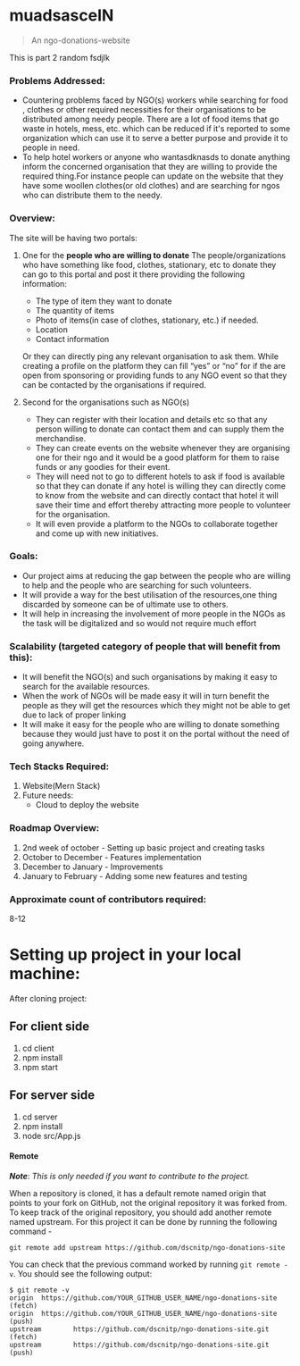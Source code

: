 # muadsasceIN
> An ngo-donations-website

This is part 2 random
fsdjlk
### Problems Addressed:
- Countering problems faced by NGO(s) workers while searching for food , clothes or other required necessities for their organisations to be distributed among needy people.
There are a lot of food items that go waste in hotels, mess, etc. which can be reduced if it's reported to some organization which can use it to serve a better purpose and provide it to people in need. 
- To help hotel workers or anyone who wantasdknasds to donate anything inform the concerned organisation that they are willing to provide the required thing.For instance people can update on the website that they have some woollen clothes(or old clothes) and are searching for ngos who can distribute them to the needy.
 
### Overview:

The site will be having two portals: 

1. One for the **people who are willing to donate**
	The people/organizations who have something like food, clothes, stationary, etc to donate they can go to this portal and post it there providing the following information:
    - The type of item they want to donate
    - The quantity of items
    - Photo of items(in case of clothes, stationary, etc.) if needed.
    - Location
    - Contact information

    Or they can directly ping any relevant organisation to ask them.
    While creating a profile on the platform they can fill “yes” or “no” for if the are open from sponsoring or providing funds to any NGO event so that they can be contacted by     the organisations if required.

2. Second for the organisations such as NGO(s)
    - They can register with their location and details etc so that any person willing to donate can                   contact  them and can supply them the merchandise.
    - They can create events on the website whenever they are organising one for their ngo and it would be a good platform for them to raise funds or any goodies for their event.
    - They will need not to go to different hotels to ask if food is available so that they can donate if any hotel is willing they can directly come to know from the website and    can directly contact that hotel it will save their time and effort thereby attracting more people to volunteer for the organisation.
    - It will even provide a platform to the NGOs to collaborate together and come up with new initiatives.

### Goals: 
- Our project aims at reducing the gap between the people who are willing to help and the people who are searching for such volunteers. 
- It will provide a way for the best utilisation of the resources,one thing discarded by someone can be of ultimate use to others. 
- It will help in increasing the involvement of more people in the NGOs as the task will be digitalized and so would not require much effort

### Scalability (targeted category of people that will benefit from this):
- It will benefit the NGO(s) and such organisations by making it easy to search for the available resources.
- When the work of NGOs will be made easy it will in turn benefit the people as they will get the resources which they might not be able to get due to lack of proper linking
- It will make it easy for the people who are willing to donate something because they would just have to post it on the portal without the need of going anywhere.

### Tech Stacks Required:
1. Website(Mern Stack)
2. Future needs:  
    - Cloud to deploy the website

### Roadmap Overview:
1. 2nd week of october - Setting up basic project and creating tasks
2. October to December - Features implementation
3. December to January - Improvements
4. January to February - Adding some new features and testing

### Approximate count of contributors required:
8-12

# Setting up project in your local machine:
After cloning project:

## For client side
  1. cd client
  2. npm install
  3. npm start
  
## For server side
  1. cd server
  2. npm install
  3. node src/App.js

#### Remote
_**Note**_: *This is only needed if you want to contribute to the project.*

When a repository is cloned, it has a default remote named origin that points to your fork on GitHub, not the original repository it was forked from. To keep track of the original repository, you should add another remote named upstream. For this project it can be done by running the following command -

`git remote add upstream https://github.com/dscnitp/ngo-donations-site`

You can check that the previous command worked by running `git remote -v`. You should see the following output:

```
$ git remote -v
origin  https://github.com/YOUR_GITHUB_USER_NAME/ngo-donations-site (fetch)
origin  https://github.com/YOUR_GITHUB_USER_NAME/ngo-donations-site (push)
upstream        https://github.com/dscnitp/ngo-donations-site.git (fetch)
upstream        https://github.com/dscnitp/ngo-donations-site.git (push)
```
